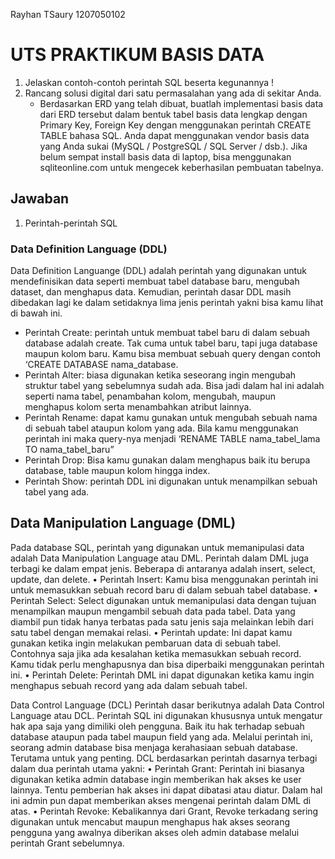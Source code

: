 Rayhan TSaury 1207050102

# UTS PRAKTIKUM BASIS DATA

1.	Jelaskan contoh-contoh perintah SQL beserta kegunannya !
2.	Rancang solusi digital dari satu permasalahan yang ada di sekitar Anda.
    -	Berdasarkan ERD yang telah dibuat, buatlah implementasi basis data dari ERD tersebut dalam bentuk tabel basis data lengkap dengan Primary Key, Foreign Key dengan menggunakan perintah CREATE TABLE bahasa SQL. Anda dapat menggunakan vendor basis data yang Anda sukai (MySQL / PostgreSQL / SQL Server / dsb.). Jika belum sempat install basis data di laptop, bisa menggunakan sqliteonline.com untuk mengecek keberhasilan pembuatan tabelnya.

## Jawaban

1. Perintah-perintah SQL

### Data Definition Language (DDL)
Data Definition Languange (DDL) adalah perintah yang digunakan untuk mendefinisikan data seperti membuat tabel database baru, mengubah dataset, dan menghapus data. Kemudian, perintah dasar DDL masih dibedakan lagi ke dalam setidaknya lima jenis perintah yakni bisa kamu lihat di bawah ini.
-	Perintah Create: perintah untuk membuat tabel baru di dalam sebuah database adalah create. Tak cuma untuk tabel baru, tapi juga database maupun kolom baru. Kamu bisa membuat sebuah query dengan contoh ‘CREATE DATABASE nama_database.
-	Perintah Alter: biasa digunakan ketika seseorang ingin mengubah struktur tabel yang sebelumnya sudah ada. Bisa jadi dalam hal ini adalah seperti nama tabel, penambahan kolom, mengubah, maupun menghapus kolom serta menambahkan atribut lainnya.
-	Perintah Rename: dapat kamu gunakan untuk mengubah sebuah nama di sebuah tabel ataupun kolom yang ada. Bila kamu menggunakan perintah ini maka query-nya menjadi ‘RENAME TABLE nama_tabel_lama TO nama_tabel_baru”
-	Perintah Drop: Bisa kamu gunakan dalam menghapus baik itu berupa database, table maupun kolom hingga index.
-	Perintah Show: perintah DDL ini digunakan untuk menampilkan sebuah tabel yang ada.

## Data Manipulation Language (DML)
Pada database SQL, perintah yang digunakan untuk memanipulasi data adalah Data Manipulation Language atau DML. Perintah dalam DML juga terbagi ke dalam empat jenis.
Beberapa di antaranya adalah insert, select, update, dan delete.
•	Perintah Insert: Kamu bisa menggunakan perintah ini untuk memasukkan sebuah record baru di dalam sebuah tabel database.
•	Perintah Select: Select digunakan untuk memanipulasi data dengan tujuan menampilkan maupun mengambil sebuah data pada tabel. Data yang diambil pun tidak hanya terbatas pada satu jenis saja melainkan lebih dari satu tabel dengan memakai relasi.
•	Perintah update: Ini dapat kamu gunakan ketika ingin melakukan pembaruan data di sebuah tabel. Contohnya saja jika ada kesalahan ketika memasukkan sebuah record. Kamu tidak perlu menghapusnya dan bisa diperbaiki menggunakan perintah ini.
•	Perintah Delete: Perintah DML ini dapat digunakan ketika kamu ingin menghapus sebuah record yang ada dalam sebuah tabel.

Data Control Language (DCL)
Perintah dasar berikutnya adalah Data Control Language atau DCL. Perintah SQL ini digunakan khususnya untuk mengatur hak apa saja yang dimiliki oleh pengguna. Baik itu hak terhadap sebuah database ataupun pada tabel maupun field yang ada.
Melalui perintah ini, seorang admin database bisa menjaga kerahasiaan sebuah database. Terutama untuk yang penting. DCL berdasarkan perintah dasarnya terbagi dalam dua perintah utama yakni:
•	Perintah Grant: Perintah ini biasanya digunakan ketika admin database ingin memberikan hak akses ke user lainnya. Tentu pemberian hak akses ini dapat dibatasi atau diatur. Dalam hal ini admin pun dapat memberikan akses mengenai perintah dalam DML di atas.
•	Perintah Revoke: Kebalikannya dari Grant, Revoke terkadang sering digunakan untuk mencabut maupun menghapus hak akses seorang pengguna yang awalnya diberikan akses oleh admin database melalui perintah Grant sebelumnya.



